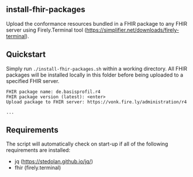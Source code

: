 ## install-fhir-packages

Upload the conformance resources bundled in a FHIR package to any FHIR server using Firely.Terminal tool (https://simplifier.net/downloads/firely-terminal).

## Quickstart

Simply run ``./install-fhir-packages.sh`` within a working directory. 
All FHIR packages will be installed locally in this folder before being uploaded to a specified FHIR server.

```
FHIR package name: de.basisprofil.r4
FHIR package version (latest): <enter>
Upload package to FHIR server: https://vonk.fire.ly/administration/r4

...

```

## Requirements

The script will automatically check on start-up if all of the following requirements are installed:

- jq (https://stedolan.github.io/jq/)
- fhir (firely.terminal)


